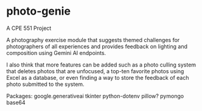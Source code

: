 # photo-genie
A CPE 551 Project

A photography exercise module that suggests themed challenges for photographers of all experiences and provides feedback on lighting and composition using Gemini AI endpoints. 

I also think that more features can be added such as a photo culling system that deletes photos that are unfocused, a top-ten favorite photos using Excel as a database, or even finding a way to store the feedback of each photo submitted to the system.


Packages:
    google.generativeai
    tkinter
    python-dotenv
    pillow?
    pymongo
    base64